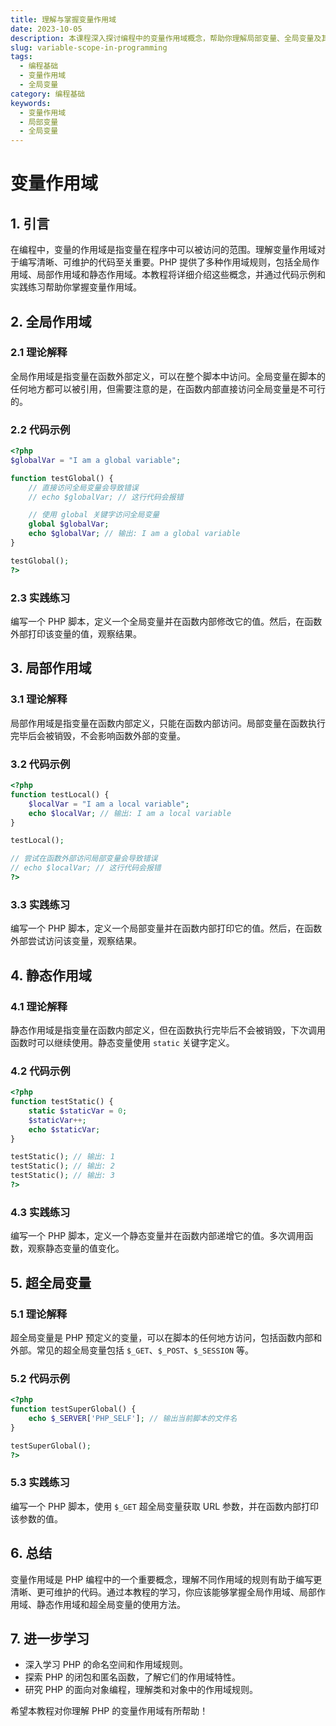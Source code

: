 ```yaml
---
title: 理解与掌握变量作用域
date: 2023-10-05
description: 本课程深入探讨编程中的变量作用域概念，帮助你理解局部变量、全局变量及其在不同编程语言中的应用。
slug: variable-scope-in-programming
tags:
  - 编程基础
  - 变量作用域
  - 全局变量
category: 编程基础
keywords:
  - 变量作用域
  - 局部变量
  - 全局变量
---
```


# 变量作用域

## 1. 引言

在编程中，变量的作用域是指变量在程序中可以被访问的范围。理解变量作用域对于编写清晰、可维护的代码至关重要。PHP 提供了多种作用域规则，包括全局作用域、局部作用域和静态作用域。本教程将详细介绍这些概念，并通过代码示例和实践练习帮助你掌握变量作用域。

## 2. 全局作用域

### 2.1 理论解释

全局作用域是指变量在函数外部定义，可以在整个脚本中访问。全局变量在脚本的任何地方都可以被引用，但需要注意的是，在函数内部直接访问全局变量是不可行的。

### 2.2 代码示例

```php
<?php
$globalVar = "I am a global variable";

function testGlobal() {
    // 直接访问全局变量会导致错误
    // echo $globalVar; // 这行代码会报错

    // 使用 global 关键字访问全局变量
    global $globalVar;
    echo $globalVar; // 输出: I am a global variable
}

testGlobal();
?>
```

### 2.3 实践练习

编写一个 PHP 脚本，定义一个全局变量并在函数内部修改它的值。然后，在函数外部打印该变量的值，观察结果。

## 3. 局部作用域

### 3.1 理论解释

局部作用域是指变量在函数内部定义，只能在函数内部访问。局部变量在函数执行完毕后会被销毁，不会影响函数外部的变量。

### 3.2 代码示例

```php
<?php
function testLocal() {
    $localVar = "I am a local variable";
    echo $localVar; // 输出: I am a local variable
}

testLocal();

// 尝试在函数外部访问局部变量会导致错误
// echo $localVar; // 这行代码会报错
?>
```

### 3.3 实践练习

编写一个 PHP 脚本，定义一个局部变量并在函数内部打印它的值。然后，在函数外部尝试访问该变量，观察结果。

## 4. 静态作用域

### 4.1 理论解释

静态作用域是指变量在函数内部定义，但在函数执行完毕后不会被销毁，下次调用函数时可以继续使用。静态变量使用 `static` 关键字定义。

### 4.2 代码示例

```php
<?php
function testStatic() {
    static $staticVar = 0;
    $staticVar++;
    echo $staticVar;
}

testStatic(); // 输出: 1
testStatic(); // 输出: 2
testStatic(); // 输出: 3
?>
```

### 4.3 实践练习

编写一个 PHP 脚本，定义一个静态变量并在函数内部递增它的值。多次调用函数，观察静态变量的值变化。

## 5. 超全局变量

### 5.1 理论解释

超全局变量是 PHP 预定义的变量，可以在脚本的任何地方访问，包括函数内部和外部。常见的超全局变量包括 `$_GET`、`$_POST`、`$_SESSION` 等。

### 5.2 代码示例

```php
<?php
function testSuperGlobal() {
    echo $_SERVER['PHP_SELF']; // 输出当前脚本的文件名
}

testSuperGlobal();
?>
```

### 5.3 实践练习

编写一个 PHP 脚本，使用 `$_GET` 超全局变量获取 URL 参数，并在函数内部打印该参数的值。

## 6. 总结

变量作用域是 PHP 编程中的一个重要概念，理解不同作用域的规则有助于编写更清晰、更可维护的代码。通过本教程的学习，你应该能够掌握全局作用域、局部作用域、静态作用域和超全局变量的使用方法。

## 7. 进一步学习

- 深入学习 PHP 的命名空间和作用域规则。
- 探索 PHP 的闭包和匿名函数，了解它们的作用域特性。
- 研究 PHP 的面向对象编程，理解类和对象中的作用域规则。

希望本教程对你理解 PHP 的变量作用域有所帮助！